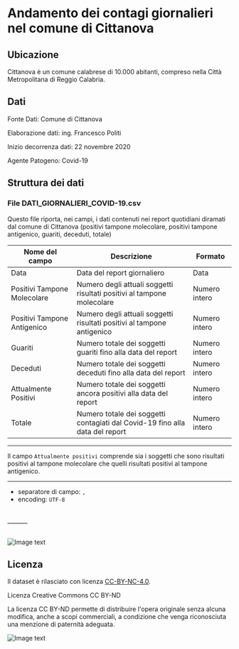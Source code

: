 
# Andamento dei contagi giornalieri<BR> nel comune di Cittanova # 

## Ubicazione ##

Cittanova è un comune calabrese di 10.000 abitanti, compreso nella Città Metropolitana di Reggio Calabria. 

## Dati ##

Fonte Dati: Comune di Cittanova 

Elaborazione dati: ing. Francesco Politi

Inizio decorrenza dati: 22 novembre 2020

Agente Patogeno: Covid-19

## Struttura dei dati ##

### File DATI_GIORNALIERI_COVID-19.csv ###

Questo file riporta, nei campi, i dati contenuti nei report quotidiani diramati dal comune di Cittanova (positivi tampone molecolare, positivi tampone antigenico, guariti, deceduti, totale)<BR>

Nome del campo | Descrizione | Formato 
-------------- | ----------- | ------- 
Data | Data del report giornaliero | Data 
Positivi Tampone Molecolare | Numero degli attuali soggetti risultati positivi al tampone molecolare | Numero intero 
Positivi Tampone Antigenico | Numero degli attuali soggetti risultati positivi al tampone antigenico | Numero intero
Guariti | Numero totale dei soggetti guariti fino alla data del report | Numero intero
Deceduti | Numero totale dei soggetti deceduti fino alla data del report | Numero intero
Attualmente Positivi | Numero totale dei soggetti ancora positivi alla data del report | Numero intero
Totale | Numero totale dei soggetti contagiati dal Covid-19 fino alla data del report | Numero intero

_______
Il campo `Attualmente positivi` comprende sia i soggetti che sono risultati positivi al tampone molecolare che quelli risultati positivi al tampone antigenico.
_______

- separatore di campo: `,`
- encoding: `UTF-8`
<BR>
_______<BR>
<BR>

![Image text](http://www.cittanovaonline.it/repository/logo_covid.png)

## Licenza ##

Il dataset è rilasciato con licenza [CC-BY-NC-4.0](https://creativecommons.org/licenses/by-nc/4.0/deed.it).


Licenza Creative Commons CC BY-ND

La licenza CC BY-ND permette di distribuire l'opera originale senza alcuna modifica, anche a scopi commerciali, a condizione che venga riconosciuta una menzione di paternità adeguata.

![Image text](http://www.cittanovaonline.it/repository/cc_by_nd.png)




